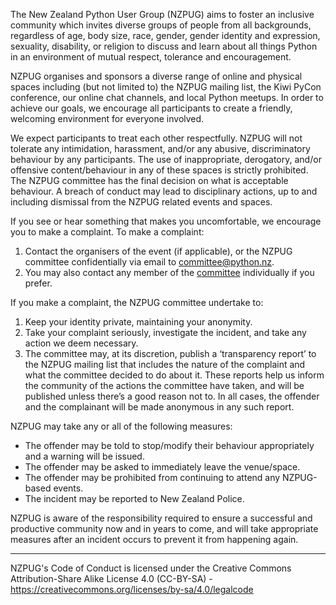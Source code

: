 The New Zealand Python User Group (NZPUG) aims to foster an inclusive community which invites diverse groups of people from all backgrounds, regardless of age, body size, race, gender, gender identity and expression, sexuality, disability, or religion to discuss and learn about all things Python in an environment of mutual respect, tolerance and encouragement.

NZPUG organises and sponsors a diverse range of online and physical spaces including (but not limited to) the NZPUG mailing list, the Kiwi PyCon conference, our online chat channels, and local Python meetups. In order to achieve our goals, we encourage all participants to create a friendly, welcoming environment for everyone involved.

We expect participants to treat each other respectfully. NZPUG will not tolerate any intimidation, harassment, and/or any abusive, discriminatory behaviour by any participants. The use of inappropriate, derogatory, and/or offensive content/behaviour in any of these spaces is strictly prohibited. The NZPUG committee has the final decision on what is acceptable behaviour. A breach of conduct may lead to disciplinary actions, up to and including dismissal from the NZPUG related events and spaces.

If you see or hear something that makes you uncomfortable, we encourage you to make a complaint. To make a complaint:

1. Contact the organisers of the event (if applicable), or the NZPUG committee confidentially via email to [committee@python.nz](mailto:committee@python.nz).
2. You may also contact any member of the [committee](https://python.nz/committee) individually if you prefer.

If you make a complaint, the NZPUG committee undertake to:

1. Keep your identity private, maintaining your anonymity.
2. Take your complaint seriously, investigate the incident, and take any action we deem necessary.
3. The committee may, at its discretion, publish a ‘transparency report’ to the NZPUG mailing list that includes the nature of the complaint and what the committee decided to do about it. These reports help us inform the community of the actions the committee have taken, and will be published unless there’s a good reason not to. In all cases, the offender and the complainant will be made anonymous in any such report.

NZPUG may take any or all of the following measures:

- The offender may be told to stop/modify their behaviour appropriately and a warning will be issued.
- The offender may be asked to immediately leave the venue/space.
- The offender may be prohibited from continuing to attend any NZPUG-based events.
- The incident may be reported to New Zealand Police.

NZPUG is aware of the responsibility required to ensure a successful and productive community now and in years to come, and will take appropriate measures after an incident occurs to prevent it from happening again.

- - -

NZPUG's Code of Conduct is licensed under the Creative Commons Attribution-Share Alike License 4.0 (CC-BY-SA) - https://creativecommons.org/licenses/by-sa/4.0/legalcode
